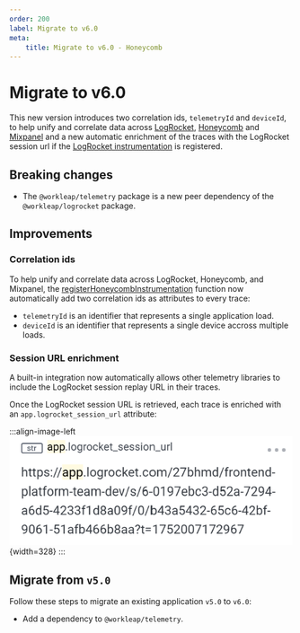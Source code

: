```yaml
---
order: 200
label: Migrate to v6.0
meta:
    title: Migrate to v6.0 - Honeycomb
---
```


# Migrate to v6.0

This new version introduces two correlation ids, `telemetryId` and `deviceId`, to help unify and correlate data across [LogRocket](https://logrocket.com/), [Honeycomb](https://www.honeycomb.io/) and [Mixpanel](https://mixpanel.com/) and a new automatic enrichment of the traces with the LogRocket session url if the [LogRocket instrumentation](../../logrocket/getting-started.md) is registered.

## Breaking changes

- The `@workleap/telemetry` package is a new peer dependency of the `@workleap/logrocket` package.

## Improvements

### Correlation ids

To help unify and correlate data across LogRocket, Honeycomb, and Mixpanel, the [registerHoneycombInstrumentation](../reference/registerLogRocketInstrumentation.md) function now automatically add two correlation ids as attributes to every trace:

- `telemetryId` is an identifier that represents a single application load.
- `deviceId` is an identifier that represents a single device accross multiple loads.

### Session URL enrichment

A built-in integration now automatically allows other telemetry libraries to include the LogRocket session replay URL in their traces.

Once the LogRocket session URL is retrieved, each trace is enriched with an `app.logrocket_session_url` attribute:

:::align-image-left
![Enrichment example](../../static/honeycomb/honeycomb-logrocket-session-url.png){width=328}
:::

## Migrate from `v5.0`

Follow these steps to migrate an existing application `v5.0` to `v6.0`:

- Add a dependency to `@workleap/telemetry`.
